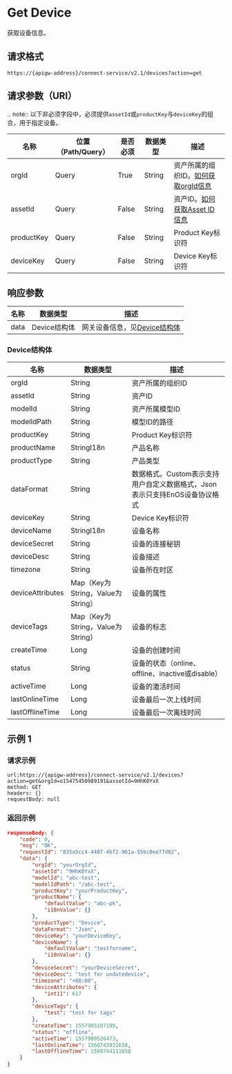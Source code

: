 # Get Device

获取设备信息。

## 请求格式

```
https://{apigw-address}/connect-service/v2.1/devices?action=get
```

## 请求参数（URI）

.. note:: 以下非必须字段中，必须提供`assetId`或`productKey`与`deviceKey`的组合，用于指定设备。

| 名称          | 位置（Path/Query） | 是否必须 | 数据类型 | 描述      |
|---------------|------------------|----------|-----------|--------------|
| orgId         | Query            | True     | String    | 资产所属的组织ID。[如何获取orgId信息](/docs/api/zh_CN/latest/api_faqs#id-orgid-orgid)                |
| assetId  | Query            | False   | String         | 资产ID。[如何获取Asset ID信息](/docs/api/zh_CN/latest/api_faqs.html#asset-id-assetid-assetid) |
| productKey | Query          | False       | String       | Product Key标识符      |
| deviceKey | Query           | False      | String       | Device Key标识符          |
    

## 响应参数

| 名称 | 数据类型 | 描述         |
|-------------|-------------------|-----------------------------|
| data |    Device结构体        | 网关设备信息，见[Device结构体](/docs/api/zh_CN/latest/connect/get_device.html#id3) |


### Device结构体

| 名称 | 数据类型 | 描述         |
|------------------|-----------------------|----------------------------|
| orgId |  String | 资产所属的组织ID |
| assetId  | String         | 资产ID|
| modelId             | String                          | 资产所属模型ID|
| modelIdPath      | String                            | 模型ID的路径                                                               |
| productKey       | String                            | Product Key标识符                                                                |
| productName      | StringI18n                        | 产品名称                                                                |
| productType      | String                            | 产品类型                                                                   |
| dataFormat       | String                            | 数据格式。Custom表示支持用户自定义数据格式，Json表示只支持EnOS设备协议格式 |
| deviceKey        | String                            | Device Key标识符                                                                    |
| deviceName       | StringI18n                        | 设备名称                                                                   |
| deviceSecret     | String                            | 设备的连接秘钥                                                             |
| deviceDesc       | String                            | 设备描述                                                                   |
| timezone         | String                            | 设备所在时区                                                               |
| deviceAttributes | Map（Key为String，Value为String） | 设备的属性                                                                 |
| deviceTags       | Map（Key为String，Value为String） | 设备的标志                                                                 |
| createTime       | Long                              | 设备的创建时间                                                             |
| status           | String                            | 设备的状态（online、offline、inactive或disable）                         |
| activeTime       | Long                              | 设备的激活时间                                                             |
| lastOnlineTime   | Long                              | 设备最后一次上线时间                                                       |
| lastOfflineTime  | Long                              | 设备最后一次离线时间                                                       |


## 示例 1

### 请求示例

```
url:https://{apigw-address}/connect-service/v2.1/devices?action=get&orgId=o15475450989191&assetId=9HhK0YxX
method: GET
headers: {}
requestBody: null
```

### 返回示例

```json
responseBody: {
	"code": 0,
	"msg": "OK",
	"requestId": "835a5cc4-4487-4bf2-961a-55bc0ee77d02",
	"data": {
		"orgId": "yourOrgId",
		"assetId": "9HhK0YxX",
		"modelId": "abc-test",
		"modelIdPath": "/abc-test",
		"productKey": "yourProductKey",
		"productName": {
			"defaultValue": "abc-pk",
			"i18nValue": {}
		},
		"productType": "Device",
		"dataFormat": "Json",
		"deviceKey": "yourDeviceKey",
		"deviceName": {
			"defaultValue": "testforname",
			"i18nValue": {}
		},
		"deviceSecret": "yourDeviceSecret",
		"deviceDesc": "test for undatedevice",
		"timezone": "+08:00",
		"deviceAttributes": {
			"int11": 617
		},
		"deviceTags": {
			"test": "test for tags"
		},
		"createTime": 1557905107199,
		"status": "offline",
		"activeTime": 1557909526473,
		"lastOnlineTime": 1560743931658,
		"lastOfflineTime": 1560744111658
	}
}
```

